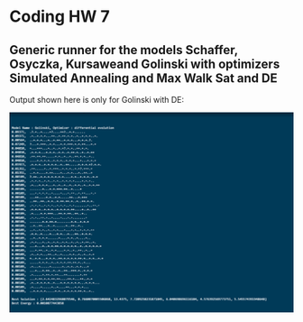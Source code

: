 # Coding HW 7

## Generic runner for the models Schaffer, Osyczka, Kursaweand Golinski with optimizers Simulated Annealing and Max Walk Sat and DE

Output shown here is only for Golinski with DE:

![result_one](https://github.com/Lost-In-MASE/x9115AAP/raw/master/hw/code/7/images/de_golinski.png)
